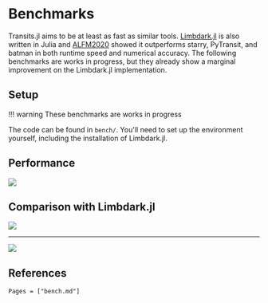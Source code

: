 # Benchmarks

Transits.jl aims to be at least as fast as similar tools. [Limbdark.jl](https://github.com/rodluger/Limbdark.jl) is also written in Julia and [ALFM2020](@citet) showed it outperforms starry, PyTransit, and batman in both runtime speed and numerical accuracy. The following benchmarks are works in progress, but they already show a marginal improvement on the Limbdark.jl implementation.

## Setup

!!! warning
    These benchmarks are works in progress

The code can be found in `bench/`. You'll need to set up the environment yourself, including the installation of Limbdark.jl.

## Performance

![](https://raw.githubusercontent.com/JuliaAstro/Transits.jl/main/bench/timing.png)

## Comparison with Limbdark.jl

![](https://raw.githubusercontent.com/JuliaAstro/Transits.jl/main/bench/relative_timing.png)

---

![](https://raw.githubusercontent.com/JuliaAstro/Transits.jl/main/bench/coeff_relative_timing.png)

## References

```@bibliography
Pages = ["bench.md"]
```
